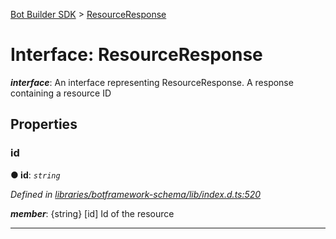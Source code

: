 [Bot Builder SDK](../README.md) > [ResourceResponse](../interfaces/botbuilder.resourceresponse.md)



# Interface: ResourceResponse

*__interface__*: An interface representing ResourceResponse. A response containing a resource ID



## Properties
<a id="id"></a>

###  id

**●  id**:  *`string`* 

*Defined in [libraries/botframework-schema/lib/index.d.ts:520](https://github.com/Microsoft/botbuilder-js/blob/ce808e0/libraries/botframework-schema/lib/index.d.ts#L520)*


*__member__*: {string} [id] Id of the resource





___


